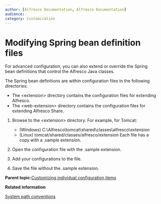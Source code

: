 ```yaml
---
author: [Alfresco Documentation, Alfresco Documentation]
audience: 
category: Customization
---
```


# Modifying Spring bean definition files

For advanced configuration, you can also extend or override the Spring bean definitions that control the Alfresco Java classes.

The Spring bean definitions are within configuration files in the following directories:

-   The <extension\> directory contains the configuration files for extending Alfresco.
-   The <web-extension\> directory contains the configuration files for extending Alfresco Share.

1.  Browse to the <extension\> directory. For example, for Tomcat:

    -   \(Windows\) C:\\Alfresco\\tomcat\\shared\\classes\\alfresco\\extension
    -   \(Linux\) tomcat/shared/classes/alfresco/extension
    Each file has a copy with a .sample extension.

2.  Open the configuration file with the .sample extension.

3.  Add your configurations to the file.

4.  Save the file without the .sample extension.


**Parent topic:**[Customizing individual configuration items](../concepts/default-files-config.md)

**Related information**  


[System path conventions](../reuse/conv-syspaths.md)

